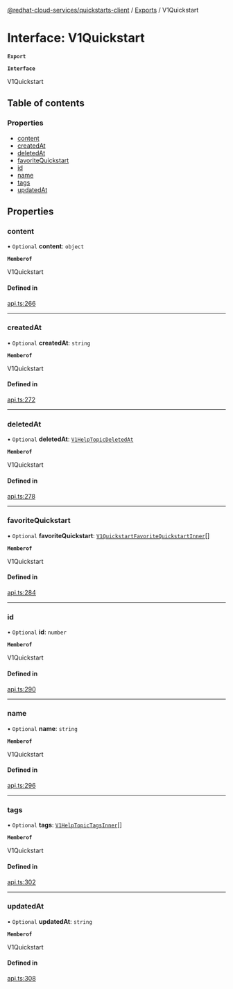 [@redhat-cloud-services/quickstarts-client](../README.md) / [Exports](../modules.md) / V1Quickstart

# Interface: V1Quickstart

**`Export`**

**`Interface`**

V1Quickstart

## Table of contents

### Properties

- [content](V1Quickstart.md#content)
- [createdAt](V1Quickstart.md#createdat)
- [deletedAt](V1Quickstart.md#deletedat)
- [favoriteQuickstart](V1Quickstart.md#favoritequickstart)
- [id](V1Quickstart.md#id)
- [name](V1Quickstart.md#name)
- [tags](V1Quickstart.md#tags)
- [updatedAt](V1Quickstart.md#updatedat)

## Properties

### content

• `Optional` **content**: `object`

**`Memberof`**

V1Quickstart

#### Defined in

[api.ts:266](https://github.com/RedHatInsights/javascript-clients/blob/master/packages/quickstarts/api.ts#L266)

___

### createdAt

• `Optional` **createdAt**: `string`

**`Memberof`**

V1Quickstart

#### Defined in

[api.ts:272](https://github.com/RedHatInsights/javascript-clients/blob/master/packages/quickstarts/api.ts#L272)

___

### deletedAt

• `Optional` **deletedAt**: [`V1HelpTopicDeletedAt`](../modules.md#v1helptopicdeletedat)

**`Memberof`**

V1Quickstart

#### Defined in

[api.ts:278](https://github.com/RedHatInsights/javascript-clients/blob/master/packages/quickstarts/api.ts#L278)

___

### favoriteQuickstart

• `Optional` **favoriteQuickstart**: [`V1QuickstartFavoriteQuickstartInner`](V1QuickstartFavoriteQuickstartInner.md)[]

**`Memberof`**

V1Quickstart

#### Defined in

[api.ts:284](https://github.com/RedHatInsights/javascript-clients/blob/master/packages/quickstarts/api.ts#L284)

___

### id

• `Optional` **id**: `number`

**`Memberof`**

V1Quickstart

#### Defined in

[api.ts:290](https://github.com/RedHatInsights/javascript-clients/blob/master/packages/quickstarts/api.ts#L290)

___

### name

• `Optional` **name**: `string`

**`Memberof`**

V1Quickstart

#### Defined in

[api.ts:296](https://github.com/RedHatInsights/javascript-clients/blob/master/packages/quickstarts/api.ts#L296)

___

### tags

• `Optional` **tags**: [`V1HelpTopicTagsInner`](V1HelpTopicTagsInner.md)[]

**`Memberof`**

V1Quickstart

#### Defined in

[api.ts:302](https://github.com/RedHatInsights/javascript-clients/blob/master/packages/quickstarts/api.ts#L302)

___

### updatedAt

• `Optional` **updatedAt**: `string`

**`Memberof`**

V1Quickstart

#### Defined in

[api.ts:308](https://github.com/RedHatInsights/javascript-clients/blob/master/packages/quickstarts/api.ts#L308)
